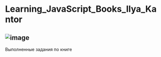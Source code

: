 # Learning_JavaScript_Books_Ilya_Kantor
![image](https://user-images.githubusercontent.com/44378669/72208199-328a4680-34b1-11ea-8256-d0c01f0f411a.png)
------------------------------
Выполненные задания по книге
